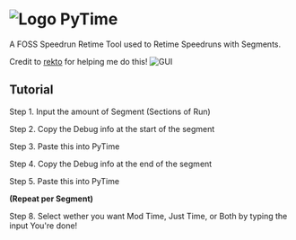 # ![Logo](https://i.imgur.com/IHAMCx3.png)  PyTime
A FOSS Speedrun Retime Tool used to Retime Speedruns with Segments.

Credit to [rekto](https://github.com/rekkto) for helping me do this!
![GUI](https://i.imgur.com/g7OA2dr.png)
## Tutorial
Step 1. Input the amount of Segment (Sections of Run)

Step 2. Copy the Debug info at the start of the segment

Step 3. Paste this into PyTime

Step 4. Copy the Debug info at the end of the segment

Step 5. Paste this into PyTime

**(Repeat per Segment)**

Step 8. Select wether you want Mod Time, Just Time, or Both by typing the input
You're done!
